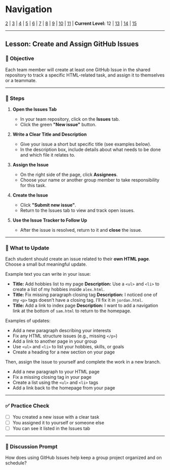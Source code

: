 # Navigation
[2](./github-collaboration-lv2.md) | [3](./github-collaboration-lv3.md) | [4](./github-collaboration-lv4.md) | [5](./github-collaboration-lv5.md) | [6](./github-collaboration-lv6.md) | [7](./github-collaboration-lv7.md) | [8](./github-collaboration-lv8.md) | [9](./github-collaboration-lv9.md) | [10](./github-collaboration-lv10.md) | [11](./github-collaboration-lv11.md) | **Current Level:** 12 | [13](./github-collaboration-lv13.md) | [14](./github-collaboration-lv14.md) | [15](./github-collaboration-lv15.md)

---

## Lesson: Create and Assign GitHub Issues

### 🎯 Objective

Each team member will create at least one GitHub Issue in the shared repository to track a specific HTML-related task, and assign it to themselves or a teammate.

---

### 👣 Steps

1. **Open the Issues Tab**

   * In your team repository, click on the **Issues** tab.
   * Click the green **"New issue"** button.

2. **Write a Clear Title and Description**

   * Give your issue a short but specific title (see examples below).
   * In the description box, include details about what needs to be done and which file it relates to.

3. **Assign the Issue**

   * On the right side of the page, click **Assignees**.
   * Choose your name or another group member to take responsibility for this task.

4. **Create the Issue**

   * Click **"Submit new issue"**.
   * Return to the Issues tab to view and track open issues.

5. **Use the Issue Tracker to Follow Up**

   * After the issue is resolved, return to it and **close** the issue.

---

### 🔧 What to Update

Each student should create an issue related to their **own HTML page**. Choose a small but meaningful update.

Example text you can write in your issue:

* **Title:** Add hobbies list to my page
  **Description:** Use a `<ul>` and `<li>` to create a list of my hobbies inside `alex.html`.
* **Title:** Fix missing paragraph closing tag
  **Description:** I noticed one of my `<p>` tags doesn’t have a closing tag. I’ll fix it in `jordan.html`.
* **Title:** Add a link to index page
  **Description:** I want to add a navigation link at the bottom of `sam.html` to return to the homepage.

Examples of updates:

* Add a new paragraph describing your interests
* Fix any HTML structure issues (e.g., missing `</p>`)
* Add a link to another page in your group
* Use `<ul>` and `<li>` to list your hobbies, skills, or goals
* Create a heading for a new section on your page

Then, assign the issue to yourself and complete the work in a new branch.

* Add a new paragraph to your HTML page
* Fix a missing closing tag in your page
* Create a list using the `<ul>` and `<li>` tags
* Add a link back to the homepage from your page

---

### ✅ Practice Check

* [ ] You created a new issue with a clear task
* [ ] You assigned it to yourself or someone else
* [ ] You can see it listed in the Issues tab

---

### 💬 Discussion Prompt

How does using GitHub Issues help keep a group project organized and on schedule?
